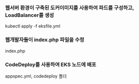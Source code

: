 
### 웹서버 환경이 구축된 도커이미지를 사용하여 파드를 구성하고, LoadBalancer를 생성
kubectl apply -f eksfile.yml

### 웹개발자들이 index.php 파일을 수정
index.php

### CodeDeploy를 사용하여 EKS 노드에 배포 
appspec.yml, codedeploy 폴더

